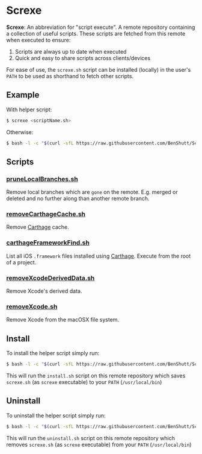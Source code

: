 # Screxe

**Screxe**: An abbreviation for "script execute".
A remote repository containing a collection of useful scripts.
These scripts are fetched from this remote when executed to ensure:
1. Scripts are always up to date when executed
2. Quick and easy to share scripts across clients/devices 

For ease of use, the `screxe.sh` script can be installed (locally) in the user's `PATH` to be used as shorthand to fetch other scripts.

## Example
With helper script:
```bash
$ screxe <scriptName.sh>
```

Otherwise:
```bash
$ bash -l -c "$(curl -sfL https://raw.githubusercontent.com/BenShutt/Screxe/master/Scripts/<scriptName.sh>)"
```

## Scripts

### [pruneLocalBranches.sh](https://github.com/BenShutt/Screxe/blob/master/Scripts/pruneLocalBranches.sh)
Remove local branches which are `gone` on the remote. E.g. merged or deleted and no further along than another remote branch.

### [removeCarthageCache.sh](https://github.com/BenShutt/Screxe/blob/master/Scripts/removeCarthageCache.sh)
Remove [Carthage](https://github.com/Carthage/Carthage) cache.

### [carthageFrameworkFind.sh](https://github.com/BenShutt/Screxe/blob/master/Scripts/carthageFrameworkFind.sh)
List all iOS `.framework` files installed using  [Carthage](https://github.com/Carthage/Carthage).
Execute from the root of a project.

### [removeXcodeDerivedData.sh](https://github.com/BenShutt/Screxe/blob/master/Scripts/removeXcodeDerivedData.sh)
Remove Xcode's derived data.

### [removeXcode.sh](https://github.com/BenShutt/Screxe/blob/master/Scripts/removeXcode.sh)
Remove Xcode from the macOSX file system.

## Install
To install the helper script simply run:
```bash
$ bash -l -c "$(curl -sfL https://raw.githubusercontent.com/BenShutt/Screxe/master/install.sh)"
```
This will run the `install.sh` script on this remote repository which saves `screxe.sh` (as `screxe` executable) to
your `PATH` (`/usr/local/bin`)

## Uninstall
To uninstall the helper script simply run:
```bash
$ bash -l -c "$(curl -sfL https://raw.githubusercontent.com/BenShutt/Screxe/master/uninstall.sh)"
```
This will run the `uninstall.sh` script on this remote repository which removes `screxe.sh` (as `screxe` executable) from
your `PATH` (`/usr/local/bin`)


